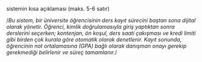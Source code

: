 

sistemin kısa açıklaması (maks. 5-6 satır)


/*Bu sistem, bir üniversite öğrencisinin ders kayıt sürecini baştan sona dijital olarak yönetir. Öğrenci, kimlik doğrulamasıyla giriş yaptıktan sonra derslerini seçerken; kontenjan, ön koşul, ders saati çakışması ve kredi limiti gibi birden çok kurala göre otomatik olarak denetlenir. Kayıt sonunda, öğrencinin not ortalamasına (GPA) bağlı olarak danışman onayı gerekip gerekmediği belirlenir ve süreç tamamlanır.*/

